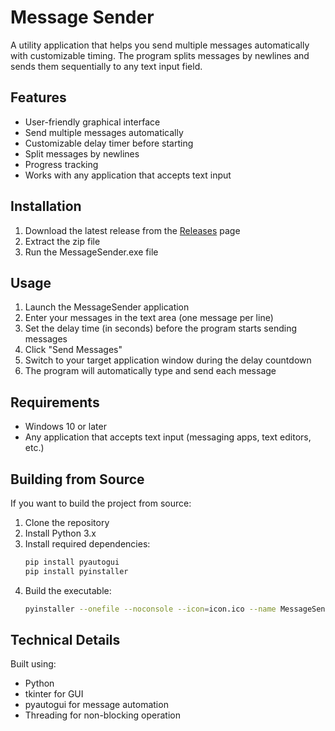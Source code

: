 # Message Sender

A utility application that helps you send multiple messages automatically with customizable timing. The program splits messages by newlines and sends them sequentially to any text input field.

## Features

- User-friendly graphical interface
- Send multiple messages automatically
- Customizable delay timer before starting
- Split messages by newlines
- Progress tracking
- Works with any application that accepts text input

## Installation

1. Download the latest release from the [Releases](../../releases) page
2. Extract the zip file
3. Run the MessageSender.exe file

## Usage

1. Launch the MessageSender application
2. Enter your messages in the text area (one message per line)
3. Set the delay time (in seconds) before the program starts sending messages
4. Click "Send Messages"
5. Switch to your target application window during the delay countdown
6. The program will automatically type and send each message

## Requirements

- Windows 10 or later
- Any application that accepts text input (messaging apps, text editors, etc.)

## Building from Source

If you want to build the project from source:

1. Clone the repository
2. Install Python 3.x
3. Install required dependencies:
   ```bash
   pip install pyautogui
   pip install pyinstaller
   ```
4. Build the executable:
   ```bash
   pyinstaller --onefile --noconsole --icon=icon.ico --name MessageSender --clean message_sender_gui.py
   ```

## Technical Details

Built using:
- Python
- tkinter for GUI
- pyautogui for message automation
- Threading for non-blocking operation 